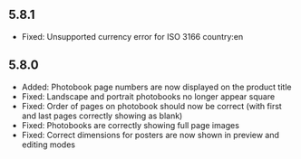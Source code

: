 ## 5.8.1
- Fixed: Unsupported currency error for ISO 3166 country:en

## 5.8.0
- Added: Photobook page numbers are now displayed on the product title
- Fixed: Landscape and portrait photobooks no longer appear square
- Fixed: Order of pages on photobook should now be correct (with first and last pages correctly showing as blank)
- Fixed: Photobooks are correctly showing full page images
- Fixed: Correct dimensions for posters are now shown in preview and editing modes
